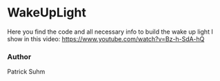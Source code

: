 # WakeUpLight
Here you find the code and all necessary info to build the wake up light I show in this video: https://www.youtube.com/watch?v=Bz-h-SdA-hQ

### Author
Patrick Suhm
